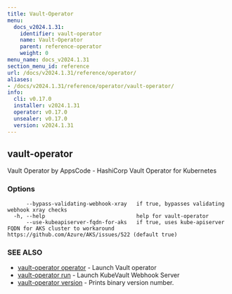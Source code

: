 ```yaml
---
title: Vault-Operator
menu:
  docs_v2024.1.31:
    identifier: vault-operator
    name: Vault-Operator
    parent: reference-operator
    weight: 0
menu_name: docs_v2024.1.31
section_menu_id: reference
url: /docs/v2024.1.31/reference/operator/
aliases:
- /docs/v2024.1.31/reference/operator/vault-operator/
info:
  cli: v0.17.0
  installer: v2024.1.31
  operator: v0.17.0
  unsealer: v0.17.0
  version: v2024.1.31
---
```


## vault-operator

Vault Operator by AppsCode - HashiCorp Vault Operator for Kubernetes

### Options

```
      --bypass-validating-webhook-xray   if true, bypasses validating webhook xray checks
  -h, --help                             help for vault-operator
      --use-kubeapiserver-fqdn-for-aks   if true, uses kube-apiserver FQDN for AKS cluster to workaround https://github.com/Azure/AKS/issues/522 (default true)
```

### SEE ALSO

* [vault-operator operator](/docs/v2024.1.31/reference/operator/vault-operator_operator)	 - Launch Vault operator
* [vault-operator run](/docs/v2024.1.31/reference/operator/vault-operator_run)	 - Launch KubeVault Webhook Server
* [vault-operator version](/docs/v2024.1.31/reference/operator/vault-operator_version)	 - Prints binary version number.


